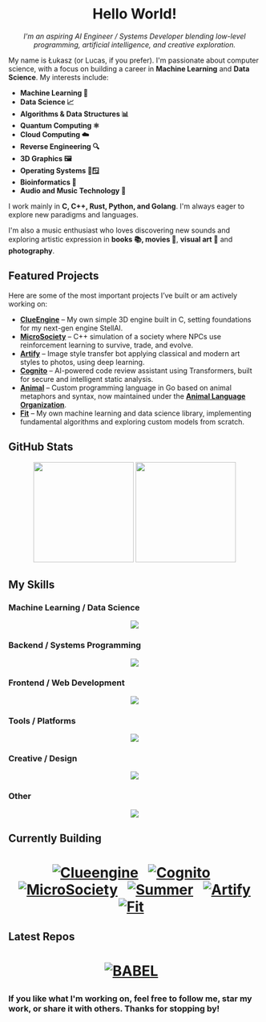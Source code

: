 <h1 align="center">Hello World!</h1>


<p align="center">
  <em>I'm an aspiring AI Engineer / Systems Developer blending low-level programming, artificial intelligence, and creative exploration.</em>
</p>

My name is Łukasz (or Lucas, if you prefer). I'm passionate about computer science, with a focus on building a career in **Machine Learning** and **Data Science**. My interests include:

- **Machine Learning 🤖**
- **Data Science 📈**
- **Algorithms & Data Structures 📊**
- **Quantum Computing ⚛️**
- **Cloud Computing ☁️**
- **Reverse Engineering 🔍**
- **3D Graphics 🖼️**
- **Operating Systems 🐧🪟**
- **Bioinformatics 🧬**
- **Audio and Music Technology 🎵**

I work mainly in **C, C++, Rust, Python, and Golang**. I'm always eager to explore new paradigms and languages.

I'm also a music enthusiast who loves discovering new sounds and exploring artistic expression in **books 📚, movies 🎥**, **visual art 🎨** and **photography**.

## Featured Projects

Here are some of the most important projects I’ve built or am actively working on:

- **[ClueEngine](https://github.com/Klus3kk/clueengine)** – My own simple 3D engine built in C, setting foundations for my next-gen engine StellAI.
- **[MicroSociety](https://github.com/Klus3kk/microsociety)** – C++ simulation of a society where NPCs use reinforcement learning to survive, trade, and evolve.
- **[Artify](https://github.com/Klus3kk/artify)** – Image style transfer bot applying classical and modern art styles to photos, using deep learning.
- **[Cognito](https://github.com/Klus3kk/cognito)** – AI-powered code review assistant using Transformers, built for secure and intelligent static analysis.
- **[Animal](https://github.com/animal-lang/animal)** – Custom programming language in Go based on animal metaphors and syntax, now maintained under the **[Animal Language Organization](https://github.com/animal-lang)**.
- **[Fit](https://github.com/Klus3kk/fit)** – My own machine learning and data science library, implementing fundamental algorithms and exploring custom models from scratch.

## GitHub Stats

<p align="center">
  <img height=200 src="https://github-readme-stats.vercel.app/api?username=Klus3kk&theme=tokyonight&hide=issues,contribs,prs" />
  <img height=200 src="https://github-readme-stats.vercel.app/api/top-langs?username=Klus3kk&layout=compact&langs_count=8&card_width=320&theme=tokyonight" />
</p>

## My Skills

### Machine Learning / Data Science
<p align="center">
  <a href="https://skillicons.dev">
    <img src="https://skillicons.dev/icons?i=anaconda,sklearn,tensorflow,pytorch,opencv,r,py" />
  </a>
</p>

### Backend / Systems Programming
<p align="center">
  <a href="https://skillicons.dev">
    <img src="https://skillicons.dev/icons?i=c,cpp,go,cmake,nodejs,postgres,docker,bash" />
  </a>
</p>

### Frontend / Web Development
<p align="center">
  <a href="https://skillicons.dev">
    <img src="https://skillicons.dev/icons?i=html,css,js,ts,react,nextjs,tailwind" />
  </a>
</p>

### Tools / Platforms
<p align="center">
  <a href="https://skillicons.dev">
    <img src="https://skillicons.dev/icons?i=git,github,vscode,pycharm,visualstudio,aws,gcp,ubuntu,arch,linux" />
  </a>
</p>

### Creative / Design
<p align="center">
  <a href="https://skillicons.dev">
    <img src="https://skillicons.dev/icons?i=blender,figma,ai,ps,pr,ae,ableton,xd" />
  </a>
</p>

### Other
<p align="center">
  <a href="https://skillicons.dev">
    <img src="https://skillicons.dev/icons?i=latex,regex,flutter,dart,unreal,unity,kali,emacs" />
  </a>
</p>



## Currently Building

<h1 align="center"><a href="https://github.com/Klus3kk/github-readme-stats">

[![Clueengine](https://github-readme-stats.vercel.app/api/pin/?username=Klus3kk&repo=clueengine&bg_color=0d1116&title_color=325aa8&text_color=a4aacb&icon_color=007ec6)](https://github.com/Klus3kk/clueengine) &nbsp;
[![Cognito](https://github-readme-stats.vercel.app/api/pin/?username=Klus3kk&repo=cognito&bg_color=0d1116&title_color=325aa8&text_color=a4aacb&icon_color=007ec6)](https://github.com/Klus3kk/cognito) &nbsp;
[![MicroSociety](https://github-readme-stats.vercel.app/api/pin/?username=Klus3kk&repo=microsociety&bg_color=0d1116&title_color=325aa8&text_color=a4aacb&icon_color=007ec6)](https://github.com/Klus3kk/microsociety) &nbsp;
[![Summer](https://github-readme-stats.vercel.app/api/pin/?username=Klus3kk&repo=summer&bg_color=0d1116&title_color=325aa8&text_color=a4aacb&icon_color=007ec6)](https://github.com/Klus3kk/summer) &nbsp;
[![Artify](https://github-readme-stats.vercel.app/api/pin/?username=Klus3kk&repo=artify&bg_color=0d1116&title_color=325aa8&text_color=a4aacb&icon_color=007ec6)](https://github.com/Klus3kk/artify)
[![Fit](https://github-readme-stats.vercel.app/api/pin/?username=Klus3kk&repo=fit&bg_color=0d1116&title_color=325aa8&text_color=a4aacb&icon_color=007ec6)](https://github.com/Klus3kk/fit) &nbsp;
</p>

## Latest Repos

<h1 align="center"><a href="https://github.com/Klus3kk/github-readme-stats">

[![BABEL](https://github-readme-stats.vercel.app/api/pin/?username=Klus3kk&repo=BABEL&bg_color=0d1116&title_color=325aa8&text_color=a4aacb&icon_color=007ec6)](https://github.com/Klus3kk/BABEL) &nbsp;

</p>

### If you like what I'm working on, feel free to follow me, star my work, or share it with others. Thanks for stopping by!
